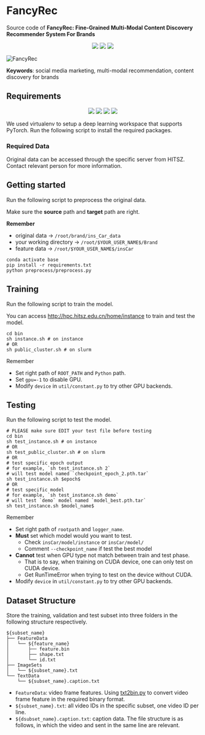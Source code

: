 # FancyRec

Source code of **FancyRec: Fine-Grained Multi-Modal Content Discovery Recommender System For Brands**

<p align="center">
  <img src="https://img.shields.io/github/package-json/version/pinskyrobin/fancyrec">
  <img src="https://img.shields.io/github/repo-size/pinskyrobin/FancyRec?color">
  <img src="https://img.shields.io/codefactor/grade/github/pinskyrobin/FancyRec/main">
</p>

![FancyRec](FancyRec.svg)

**Keywords**: social media marketing, multi-modal recommendation, content discovery for brands

## Requirements
<p align="center">
  <img src="https://img.shields.io/badge/Ubuntu-18.04-blue">
  <img src="https://img.shields.io/badge/Python-3.7-blue">
  <img src="https://img.shields.io/badge/CUDA-11.2-blue">
  <img src="https://img.shields.io/badge/PyTorch-1.7-blue">
</p>

We used virtualenv to setup a deep learning workspace that supports PyTorch.
Run the following script to install the required packages.

### Required Data

Original data can be accessed through the specific server from HITSZ.
Contact relevant person for more information.

## Getting started

Run the following script to preprocess the original data.

Make sure the **source** path and **target** path are right.

**Remember**

- original data -> `/root/brand/ins_Car_data`
- your working directory -> `/root/$YOUR_USER_NAME$/Brand`
- feature data -> `/root/$YOUR_USER_NAME$/insCar`

```shell
conda activate base
pip install -r requirements.txt
python preprocess/preprocess.py
```

## Training

Run the following script to train the model.

You can access http://hpc.hitsz.edu.cn/home/instance to train and test the model.

```shell
cd bin
sh instance.sh # on instance
# OR
sh public_cluster.sh # on slurm
```

Remember
- Set right path of `ROOT_PATH` and `Python` path.  
- Set `gpu=-1` to disable GPU.
- Modify `device` in `util/constant.py` to try other GPU backends.

## Testing

Run the following script to test the model.

```shell
# PLEASE make sure EDIT your test file before testing
cd bin
sh test_instance.sh # on instance
# OR
sh test_public_cluster.sh # on slurm
# OR
# test specific epoch output
# for example, `sh test_instance.sh 2`
# will test model named `checkpoint_epoch_2.pth.tar`
sh test_instance.sh $epoch$ 
# OR
# test specific model
# for example, `sh test_instance.sh demo`
# will test `demo` model named `model_best.pth.tar`
sh test_instance.sh $model_name$ 
```

Remember
- Set right path of `rootpath` and `logger_name`.
- **Must** set which model would you want to test.
  - Check `insCar/model/instance` or `insCar/model/`
  - Comment `--checkpoint_name` if test the best model
- **Cannot** test when GPU type not match between train and test phase.
  - That is to say, when training on CUDA device, one can only test on CUDA device.
  - Get RunTimeError when trying to test on the device without CUDA.
- Modify `device` in `util/constant.py` to try other GPU backends.

## Dataset Structure

Store the training, validation and test subset into three folders in the following structure respectively.

```shell
${subset_name}
├── FeatureData
│   └── ${feature_name}
│       ├── feature.bin
│       ├── shape.txt
│       └── id.txt
├── ImageSets
│   └── ${subset_name}.txt
└── TextData
    └── ${subset_name}.caption.txt

```

* `FeatureData`: video frame features.
  Using [txt2bin.py](https://github.com/danieljf24/simpleknn/blob/master/txt2bin.py) to convert video frame feature in
  the required binary format.
* `${subset_name}.txt`: all video IDs in the specific subset, one video ID per line.
* `${dsubset_name}.caption.txt`: caption data. The file structure is as follows, in which the video and sent in the same
  line are relevant.
